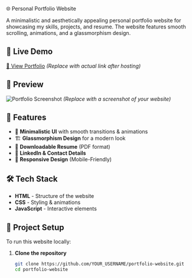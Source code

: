 🌐 Personal Portfolio Website

A minimalistic and aesthetically appealing personal portfolio website for showcasing my skills, projects, and resume. The website features smooth scrolling, animations, and a glassmorphism design.

## 🚀 **Live Demo**
[🔗 View Portfolio](https://sooraj1401.github.io/portfolio-website/) *(Replace with actual link after hosting)*

## 📸 **Preview**
![Portfolio Screenshot](preview.png) *(Replace with a screenshot of your website)*

## 📌 **Features**
- 🎨 **Minimalistic UI** with smooth transitions & animations  
- 🏗️ **Glassmorphism Design** for a modern look  
- 📜 **Downloadable Resume** (PDF format)  
- 🔗 **LinkedIn & Contact Details**  
- 📱 **Responsive Design** (Mobile-Friendly)  

## 🛠️ **Tech Stack**
- **HTML** - Structure of the website  
- **CSS** - Styling & animations  
- **JavaScript** - Interactive elements  

## 📂 **Project Setup**
To run this website locally:

1. **Clone the repository**  
   ```sh
   git clone https://github.com/YOUR_USERNAME/portfolio-website.git
   cd portfolio-website
